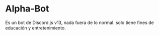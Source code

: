 # Alpha-Bot
Es un bot de Discord.js v13, nada fuera de lo normal.
solo tiene fines de educación y entretenimiento.
